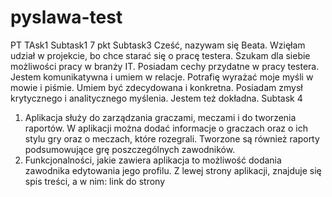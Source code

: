 # pyslawa-test
PT
TAsk1
Subtask1
7 pkt
Subtask3 
Cześć, nazywam się Beata. Wzięłam udział w projekcie, bo chce starać się o pracę testera. Szukam dla siebie możliwości pracy w branży IT. Posiadam cechy przydatne w  pracy testera. Jestem komunikatywna i umiem w relacje. Potrafię wyrażać moje myśli w mowie i piśmie. Umiem być zdecydowana i konkretna. Posiadam zmysł krytycznego i analitycznego myślenia. Jestem też dokładna.
Subtask 4
1. Aplikacja służy do zarządzania graczami, meczami i do tworzenia raportów. W aplikacji można dodać informacje o graczach oraz o ich stylu gry oraz o meczach, które rozegrali. Tworzone są również raporty podsumowujące grę poszczególnych zawodników.
2. Funkcjonalności, jakie zawiera aplikacja to możliwość dodania zawodnika  edytowania jego profilu. Z lewej strony aplikacji, znajduje się spis treści, a w nim: link do strony 
